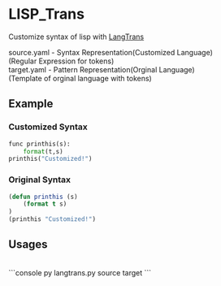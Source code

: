 # LISP_Trans
Customize syntax of lisp with [LangTrans](https://github.com/B-R-P/LangTrans)

source.yaml - Syntax Representation(Customized Language)<br>
              (Regular Expression for tokens)<br>
target.yaml - Pattern Representation(Orginal Language)<br>
              (Template of orginal language with tokens)
## Example
### Customized Syntax

```python
func printhis(s):
	format(t,s)
printhis("Customized!")
```
### Original Syntax

```lisp
(defun printhis (s)
	(format t s)
)
(printhis "Customized!")
```

## Usages
<br>
```console
py langtrans.py <source file> <target file> source target
```
